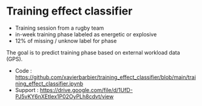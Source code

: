 # Training effect classifier

* Training session from a rugby team
* in-week training phase labeled as energetic or explosive
* 12% of missing / unknow label for phase

The goal is to predict training phase based on external workload data (GPS).

* Code : https://github.com/xavierbarbier/training_effect_classifier/blob/main/training_effect_classifier.ipynb
* Support : https://drive.google.com/file/d/1UfD-PJ5vKY6nXEtIex1P02OyPLh8cdvt/view
